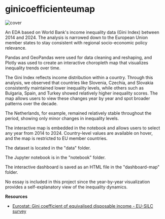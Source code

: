 # ginicoefficienteumap

![cover](dashboard-map/gini_map_preview.png)


An EDA based on World Bank's income inequality data (Gini Index) between 2014 and 2024. The analysis is narrowed down to the European Union member states to stay consistent with regional socio-economic policy relevance.

Pandas and GeoPandas were used for data cleaning and reshaping, and Plotly was used to create an interactive choropleth map that visualizes inequality trends over time.

The Gini Index reflects income distribution within a country. Through this analysis, we observed that countries like Slovenia, Czechia, and Slovakia consistently maintained lower inequality levels, while others such as Bulgaria, Spain, and Turkey showed relatively higher inequality scores. The map allows users to view these changes year by year and spot broader patterns over the decade.

The Netherlands, for example, remained relatively stable throughout the period, showing only minor changes in inequality levels.

The interactive map is embedded in the notebook and allows users to select any year from 2014 to 2024. Country-level values are available on hover, and the map is restricted to EU member countries.

The dataset is located in the "data" folder.

The Jupyter notebook is in the "notebook" folder.

The interactive dashboard is saved as an HTML file in the "dashboard-map" folder.

No essay is included in this project since the year-by-year visualization provides a self-explanatory view of the inequality dynamics.

**Resources**

- [Eurostat: Gini coefficient of equivalised disposable income - EU-SILC survey](https://ec.europa.eu/eurostat/databrowser/view/tessi190__custom_17551990/default/table)

